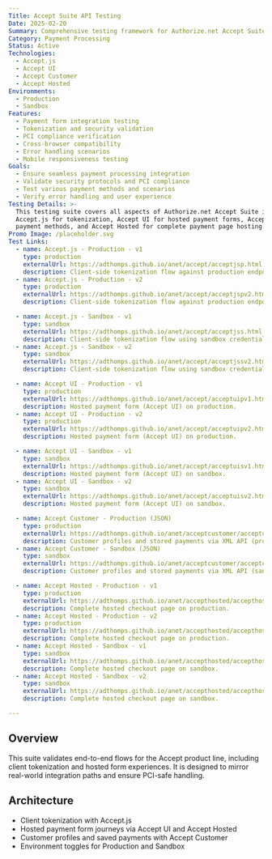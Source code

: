 ```yaml
---
Title: Accept Suite API Testing
Date: 2025-02-20
Summary: Comprehensive testing framework for Authorize.net Accept Suite integration.
Category: Payment Processing
Status: Active
Technologies:
  - Accept.js
  - Accept UI
  - Accept Customer
  - Accept Hosted
Environments:
  - Production
  - Sandbox
Features:
  - Payment form integration testing
  - Tokenization and security validation
  - PCI compliance verification
  - Cross-browser compatibility
  - Error handling scenarios
  - Mobile responsiveness testing
Goals:
  - Ensure seamless payment processing integration
  - Validate security protocols and PCI compliance
  - Test various payment methods and scenarios
  - Verify error handling and user experience
Testing Details: >-
  This testing suite covers all aspects of Authorize.net Accept Suite integration including
  Accept.js for tokenization, Accept UI for hosted payment forms, Accept Customer for stored
  payment methods, and Accept Hosted for complete payment page hosting.
Promo Image: /placeholder.svg
Test Links:
  - name: Accept.js - Production - v1
    type: production
    externalUrl: https://adthomps.github.io/anet/accept/acceptjsp.html
    description: Client-side tokenization flow against production endpoints.
  - name: Accept.js - Production - v2
    type: production
    externalUrl: https://adthomps.github.io/anet/accept/acceptjspv2.html
    description: Client-side tokenization flow against production endpoints.

  - name: Accept.js - Sandbox - v1
    type: sandbox
    externalUrl: https://adthomps.github.io/anet/accept/acceptjss.html
    description: Client-side tokenization flow using sandbox credentials.
  - name: Accept.js - Sandbox - v2
    type: sandbox
    externalUrl: https://adthomps.github.io/anet/accept/acceptjssv2.html
    description: Client-side tokenization flow using sandbox credentials.

  - name: Accept UI - Production - v1
    type: production
    externalUrl: https://adthomps.github.io/anet/accept/acceptuipv1.html
    description: Hosted payment form (Accept UI) on production.
  - name: Accept UI - Production - v2
    type: production
    externalUrl: https://adthomps.github.io/anet/accept/acceptuipv2.html
    description: Hosted payment form (Accept UI) on production.

  - name: Accept UI - Sandbox - v1
    type: sandbox
    externalUrl: https://adthomps.github.io/anet/accept/acceptuisv1.html
    description: Hosted payment form (Accept UI) on sandbox.
  - name: Accept UI - Sandbox - v2
    type: sandbox
    externalUrl: https://adthomps.github.io/anet/accept/acceptuisv2.html
    description: Hosted payment form (Accept UI) on sandbox.

  - name: Accept Customer - Production (JSON)
    type: production
    externalUrl: https://adthomps.github.io/anet/acceptcustomer/acceptcustomerpjson.html
    description: Customer profiles and stored payments via XML API (prod).
  - name: Accept Customer - Sandbox (JSON)
    type: sandbox
    externalUrl: https://adthomps.github.io/anet/acceptcustomer/acceptcustomersjson.html
    description: Customer profiles and stored payments via XML API (sandbox).

  - name: Accept Hosted - Production - v1
    type: production
    externalUrl: https://adthomps.github.io/anet/accepthosted/accepthostedp.html
    description: Complete hosted checkout page on production.
  - name: Accept Hosted - Production - v2
    type: production
    externalUrl: https://adthomps.github.io/anet/accepthosted/accepthostedpv2.html
    description: Complete hosted checkout page on production.
  - name: Accept Hosted - Sandbox - v1
    type: sandbox
    externalUrl: https://adthomps.github.io/anet/accepthosted/accepthosteds.html
    description: Complete hosted checkout page on sandbox.
  - name: Accept Hosted - Sandbox - v2
    type: sandbox
    externalUrl: https://adthomps.github.io/anet/accepthosted/accepthostedsv2.html
    description: Complete hosted checkout page on sandbox.

---
```


## Overview

This suite validates end-to-end flows for the Accept product line, including client tokenization and hosted form experiences. It is designed to mirror real-world integration paths and ensure PCI-safe handling.

## Architecture

- Client tokenization with Accept.js
- Hosted payment form journeys via Accept UI and Accept Hosted
- Customer profiles and saved payments with Accept Customer
- Environment toggles for Production and Sandbox
